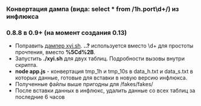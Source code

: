 ### Конвертация дампа (вида: select * from /1h.port\d+/) из инфлюкса
 ### 0.8.8 в 0.9+ (на момент создания 0.13)

- Поправить [дампер xyi.sh](xyi.sh). __..?__ используется вместо \d+ для
 простоты прочтения, вместо __%5Cd%2B__.
- Запустить **./xyi.sh** для двух таблиц. Подробности вызовы внутри скрипта.
- **node app.js** - конвертация tmp_1h и tmp_10s в data_h.txt и data_s.txt
 в которых данные, готовые для вставки в новую версию инфлюкса.
- Полученные файлы выше пригодны для /fakes/fakes/
- После вставки данных в инфлюкс, удалить данные со всех таблиц за
 последние 6 часов